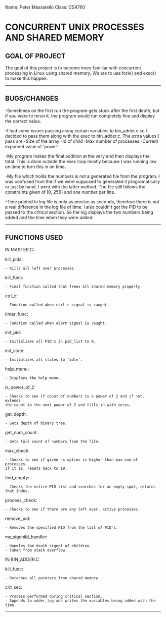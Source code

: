 Name: Peter Massarello
Class: CS4760

# CONCURRENT UNIX PROCESSES AND SHARED MEMORY

GOAL OF PROJECT
------------------------------------------------------------------------------

The goal of this project is to become more familiar with concurrent processing
in Linux using shared memory. We are to use fork() and exec() to make this 
happen.

------------------------------------------------------------------------------

BUGS/CHANGES
------------------------------------------------------------------------------

-Sometimes on the first run the program gets stuck after the first depth, but
if you were to rerun it, the program would run completely fine and display
the correct value.

-I had some issues passing along certain variables to bin_adder.c so I decided 
to pass them along with the exec to bin_adder.c. The extra values I pass are
	-Size of the array
	-Id of child
	-Max number of processes
	-Current exponent value of 'power'

-My program makes the final addition at the very end then displays the total.
This is done outside the exec loop mostly because I was running low on time
to turn this in on time.

-My file which holds the numbers is not a generated file from the program.
I was confused from the if we were supposed to generated it progromatically or 
just by hand. I went with the latter method. The file still follows the 
constraints given of [0, 256) and one number per line.

-Time printed to log file is only as precise as seconds, therefore there is
not a real difference in the log file of time. I also couldn't get the PID
to be passed to the critical section. So the log displays the two numbers 
being added and the time when they were added.

-------------------------------------------------------------------------------

FUNCTIONS USED
-------------------------------------------------------------------------------

IN MASTER.C:

kill_pids:

	- Kills all left over processes.

kill_func:

	- Final function called that frees all shared memory properly.

ctrl_c:

	- Function called when ctrl-c signal is caught.

timer_func:

	- Function called when alarm signal is caught.

init_pid:

	- Initializes all PID's in pid_list to 0.

init_state:

	- Initializes all states to 'idle'.

help_menu:

	- Displays the help menu.

is_power_of_2:

	- Checks to see if count of numbers is a power of 2 and if not, extends
	the count to the next power of 2 and fills in with zeros.

get_depth:

	- Gets depth of binary tree.

get_num_count:

	- Gets full count of numbers from the file.

max_check:

	- Checks to see if given -s option is higher than max num of processes.
	If it is, resets back to 19.

find_empty:

	- Checks the entire PID list and searches for an empty spot, returns
	that index.

process_check:

	- Checks to see if there are any left over, active processes.

remove_pid:

	- Removes the specified PID from the list of PID's.

my_sigchild_handler:

	- Handles the death signal of children. 
	- Taken from stack overflow.

IN BIN_ADDER.C

kill_func:

	- Detaches all pointers from shared memory.

crit_sec:

	- Process performed during critical section.
	- Appends to adder_log and writes the variables being added with the
	time.

-------------------------------------------------------------------------------
